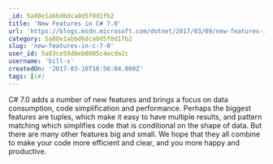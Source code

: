 ```yaml
---
_id: 5a88e1abbd6dca0d5f0d1fb2
title: 'New Features in C# 7.0'
url: 'https://blogs.msdn.microsoft.com/dotnet/2017/03/09/new-features-in-c-7-0/'
category: 5a88e1abbd6dca0d5f0d1fb2
slug: 'new-features-in-c-7-0'
user_id: 5a83ce59d6eb0005c4ecda2c
username: 'bill-s'
createdOn: '2017-03-10T18:56:04.000Z'
tags: [c#]
---
```


C# 7.0 adds a number of new features and brings a focus on data consumption, code simplification and performance. Perhaps the biggest features are tuples, which make it easy to have multiple results, and pattern matching which simplifies code that is conditional on the shape of data. But there are many other features big and small. We hope that they all combine to make your code more efficient and clear, and you more happy and productive.
